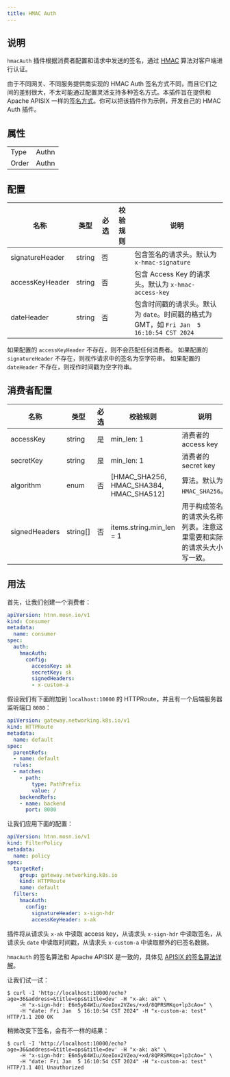 ```yaml
---
title: HMAC Auth
---
```


## 说明

`hmacAuth` 插件根据消费者配置和请求中发送的签名，通过 [HMAC](https://zh.wikipedia.org/wiki/HMAC) 算法对客户端进行认证。

由于不同网关、不同服务提供商实现的 HMAC Auth 签名方式不同，而且它们之间的差别很大，不太可能通过配置灵活支持多种签名方式。本插件旨在提供和 Apache APISIX 一样的[签名方式](https://apisix.apache.org/zh/docs/apisix/plugins/hmac-auth/#%E7%AD%BE%E5%90%8D%E7%AE%97%E6%B3%95%E8%AF%A6%E8%A7%A3)。你可以把该插件作为示例，开发自己的 HMAC Auth 插件。

## 属性

|       |       |
|-------|-------|
| Type  | Authn |
| Order | Authn |

## 配置

| 名称            | 类型   | 必选 | 校验规则 | 说明                                                                                     |
|-----------------|--------|------|----------|------------------------------------------------------------------------------------------|
| signatureHeader | string | 否   |          | 包含签名的请求头。默认为 `x-hmac-signature`                                              |
| accessKeyHeader | string | 否   |          | 包含 Access Key 的请求头。默认为 `x-hmac-access-key`                                     |
| dateHeader      | string | 否   |          | 包含时间戳的请求头。默认为 `date`。时间戳的格式为 GMT，如 `Fri Jan  5 16:10:54 CST 2024` |

如果配置的 `accessKeyHeader` 不存在，则不会匹配任何消费者。
如果配置的 `signatureHeader` 不存在，则视作请求中的签名为空字符串。
如果配置的 `dateHeader` 不存在，则视作时间戳为空字符串。

## 消费者配置

| 名称          | 类型     | 必选 | 校验规则                                | 说明                                                                 |
|---------------|----------|------|-----------------------------------------|----------------------------------------------------------------------|
| accessKey     | string   | 是   | min_len: 1                              | 消费者的 access key                                                  |
| secretKey     | string   | 是   | min_len: 1                              | 消费者的 secret key                                                  |
| algorithm     | enum     | 否   | [HMAC_SHA256, HMAC_SHA384, HMAC_SHA512] | 算法。默认为 `HMAC_SHA256`。                                         |
| signedHeaders | string[] | 否   | items.string.min_len = 1                | 用于构成签名的请求头名称列表。注意这里需要和实际的请求头大小写一致。 |

## 用法

首先，让我们创建一个消费者：

```yaml
apiVersion: htnn.mosn.io/v1
kind: Consumer
metadata:
  name: consumer
spec:
  auth:
    hmacAuth:
      config:
        accessKey: ak
        secretKey: sk
        signedHeaders:
        - x-custom-a
```

假设我们有下面附加到 `localhost:10000` 的 HTTPRoute，并且有一个后端服务器监听端口 `8080`：

```yaml
apiVersion: gateway.networking.k8s.io/v1
kind: HTTPRoute
metadata:
  name: default
spec:
  parentRefs:
  - name: default
  rules:
  - matches:
    - path:
        type: PathPrefix
        value: /
    backendRefs:
    - name: backend
      port: 8080
```

让我们应用下面的配置：

```yaml
apiVersion: htnn.mosn.io/v1
kind: FilterPolicy
metadata:
  name: policy
spec:
  targetRef:
    group: gateway.networking.k8s.io
    kind: HTTPRoute
    name: default
  filters:
    hmacAuth:
      config:
        signatureHeader: x-sign-hdr
        accessKeyHeader: x-ak
```

插件将从请求头 `x-ak` 中读取 access key，从请求头 `x-sign-hdr` 中读取签名，从请求头 `date` 中读取时间戳，从请求头 `x-custom-a` 中读取额外的已签名数据。

`hmacAuth` 的签名算法和 Apache APISIX 是一致的，具体见 [APISIX 的签名算法详解](https://apisix.apache.org/zh/docs/apisix/plugins/hmac-auth/#%E7%AD%BE%E5%90%8D%E7%AE%97%E6%B3%95%E8%AF%A6%E8%A7%A3)。

让我们试一试：

```
$ curl -I 'http://localhost:10000/echo?age=36&address=&title=ops&title=dev' -H "x-ak: ak" \
    -H "x-sign-hdr: E6m5y84WIu/XeeIox2VZes/+xd/8QPRSMKqo+lp3cAo=" \
    -H "date: Fri Jan  5 16:10:54 CST 2024" -H "x-custom-a: test"
HTTP/1.1 200 OK
```

稍微改变下签名，会有不一样的结果：

```
$ curl -I 'http://localhost:10000/echo?age=36&address=&title=ops&title=dev' -H "x-ak: ak" \
    -H "x-sign-hdr: E6m5y84WIu/XeeIox2VZea/+xd/8QPRSMKqo+lp3cAo=" \
    -H "date: Fri Jan  5 16:10:54 CST 2024" -H "x-custom-a: test"
HTTP/1.1 401 Unauthorized
```
